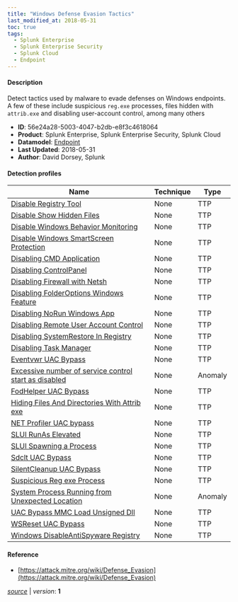 ```yaml
---
title: "Windows Defense Evasion Tactics"
last_modified_at: 2018-05-31
toc: true
tags:
  - Splunk Enterprise
  - Splunk Enterprise Security
  - Splunk Cloud
  - Endpoint
---
```


#### Description

Detect tactics used by malware to evade defenses on Windows endpoints. A few of these include suspicious `reg.exe` processes, files hidden with `attrib.exe` and disabling user-account control, among many others 

- **ID**: 56e24a28-5003-4047-b2db-e8f3c4618064
- **Product**: Splunk Enterprise, Splunk Enterprise Security, Splunk Cloud
- **Datamodel**: [Endpoint](https://docs.splunk.com/Documentation/CIM/latest/User/Endpoint)
- **Last Updated**: 2018-05-31
- **Author**: David Dorsey, Splunk

#### Detection profiles

| Name        | Technique   | Type         |
| ----------- | ----------- |--------------|
| [Disable Registry Tool](/endpoint/disable_registry_tool/) | None | TTP |
| [Disable Show Hidden Files](/endpoint/disable_show_hidden_files/) | None | TTP |
| [Disable Windows Behavior Monitoring](/endpoint/disable_windows_behavior_monitoring/) | None | TTP |
| [Disable Windows SmartScreen Protection](/endpoint/disable_windows_smartscreen_protection/) | None | TTP |
| [Disabling CMD Application](/endpoint/disabling_cmd_application/) | None | TTP |
| [Disabling ControlPanel](/endpoint/disabling_controlpanel/) | None | TTP |
| [Disabling Firewall with Netsh](/endpoint/disabling_firewall_with_netsh/) | None | TTP |
| [Disabling FolderOptions Windows Feature](/endpoint/disabling_folderoptions_windows_feature/) | None | TTP |
| [Disabling NoRun Windows App](/endpoint/disabling_norun_windows_app/) | None | TTP |
| [Disabling Remote User Account Control](/endpoint/disabling_remote_user_account_control/) | None | TTP |
| [Disabling SystemRestore In Registry](/endpoint/disabling_systemrestore_in_registry/) | None | TTP |
| [Disabling Task Manager](/endpoint/disabling_task_manager/) | None | TTP |
| [Eventvwr UAC Bypass](/endpoint/eventvwr_uac_bypass/) | None | TTP |
| [Excessive number of service control start as disabled](/endpoint/excessive_number_of_service_control_start_as_disabled/) | None | Anomaly |
| [FodHelper UAC Bypass](/endpoint/fodhelper_uac_bypass/) | None | TTP |
| [Hiding Files And Directories With Attrib exe](/endpoint/hiding_files_and_directories_with_attrib_exe/) | None | TTP |
| [NET Profiler UAC bypass](/endpoint/net_profiler_uac_bypass/) | None | TTP |
| [SLUI RunAs Elevated](/endpoint/slui_runas_elevated/) | None | TTP |
| [SLUI Spawning a Process](/endpoint/slui_spawning_a_process/) | None | TTP |
| [Sdclt UAC Bypass](/endpoint/sdclt_uac_bypass/) | None | TTP |
| [SilentCleanup UAC Bypass](/endpoint/silentcleanup_uac_bypass/) | None | TTP |
| [Suspicious Reg exe Process](/endpoint/suspicious_reg_exe_process/) | None | TTP |
| [System Process Running from Unexpected Location](/endpoint/system_process_running_from_unexpected_location/) | None | Anomaly |
| [UAC Bypass MMC Load Unsigned Dll](/endpoint/uac_bypass_mmc_load_unsigned_dll/) | None | TTP |
| [WSReset UAC Bypass](/endpoint/wsreset_uac_bypass/) | None | TTP |
| [Windows DisableAntiSpyware Registry](/endpoint/windows_disableantispyware_registry/) | None | TTP |

#### Reference

* [https://attack.mitre.org/wiki/Defense_Evasion](https://attack.mitre.org/wiki/Defense_Evasion)



[*source*](https://github.com/splunk/security_content/tree/develop/stories/windows_defense_evasion_tactics.yml) \| *version*: **1**